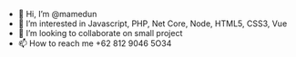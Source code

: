 - 👋 Hi, I’m @mamedun
- 👀 I’m interested in Javascript, PHP,  Net Core, Node, HTML5, CSS3, Vue
- 💞️ I’m looking to collaborate on small project
- 📫 How to reach me +62 812 9046 5O34

<!---
mamedun/mamedun is a ✨ special ✨ repository because its `README.md` (this file) appears on your GitHub profile.
You can click the Preview link to take a look at your changes.
--->

